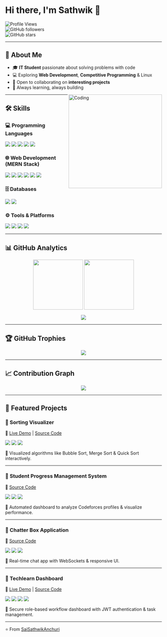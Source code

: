# Hi there, I'm Sathwik 👋  

![Profile Views](https://komarev.com/ghpvc/?username=SaiSathwikAnchuri&label=Profile%20views&color=0e75b6&style=flat)  
![GitHub followers](https://img.shields.io/github/followers/SaiSathwikAnchuri?label=Followers&style=social)  
![GitHub stars](https://img.shields.io/github/stars/SaiSathwikAnchuri?affiliations=OWNER%2CCOLLABORATOR&style=social)  

---

## 🌟 About Me  
- 🎓 **IT Student** passionate about solving problems with code  
- 💻 Exploring **Web Development**, **Competitive Programming** & Linux  
- 🤝 Open to collaborating on **interesting projects**  
- 🚀 Always learning, always building  

<img align="right" alt="Coding" width="300" src="https://i.pinimg.com/originals/8d/77/9c/8d779c3c3c75c7c85f3aa2e30de9f731.gif" />

---

## 🛠 Skills  

### 💻 Programming Languages  
<p align="left">
  <img src="https://img.shields.io/badge/C-00599C?style=for-the-badge&logo=c&logoColor=white" />
  <img src="https://img.shields.io/badge/C++-00599C?style=for-the-badge&logo=c%2B%2B&logoColor=white" />
  <img src="https://img.shields.io/badge/Java-ED8B00?style=for-the-badge&logo=openjdk&logoColor=white" />
  <img src="https://img.shields.io/badge/Python-3776AB?style=for-the-badge&logo=python&logoColor=white" />
  <img src="https://img.shields.io/badge/JavaScript-F7DF1E?style=for-the-badge&logo=javascript&logoColor=black" />
</p>

### 🌐 Web Development (MERN Stack)  
<p align="left">
  <img src="https://img.shields.io/badge/HTML5-E34F26?style=for-the-badge&logo=html5&logoColor=white" />
  <img src="https://img.shields.io/badge/CSS3-1572B6?style=for-the-badge&logo=css3&logoColor=white" />
  <img src="https://img.shields.io/badge/React-20232A?style=for-the-badge&logo=react&logoColor=61DAFB" />
  <img src="https://img.shields.io/badge/Node.js-339933?style=for-the-badge&logo=node.js&logoColor=white" />
  <img src="https://img.shields.io/badge/Express.js-000000?style=for-the-badge&logo=express&logoColor=white" />
  <img src="https://img.shields.io/badge/MongoDB-4EA94B?style=for-the-badge&logo=mongodb&logoColor=white" />
</p>

### 🗄️ Databases  
<p align="left">
  <img src="https://img.shields.io/badge/MySQL-005C84?style=for-the-badge&logo=mysql&logoColor=white" />
  <img src="https://img.shields.io/badge/Oracle-F80000?style=for-the-badge&logo=oracle&logoColor=white" />
</p>

### ⚙️ Tools & Platforms  
<p align="left">
  <img src="https://img.shields.io/badge/Git-F05032?style=for-the-badge&logo=git&logoColor=white" />
  <img src="https://img.shields.io/badge/GitHub-181717?style=for-the-badge&logo=github&logoColor=white" />
  <img src="https://img.shields.io/badge/Linux-FCC624?style=for-the-badge&logo=linux&logoColor=black" />
  <img src="https://img.shields.io/badge/VS%20Code-0078D4?style=for-the-badge&logo=visual-studio-code&logoColor=white" />
</p>

---

## 📊 GitHub Analytics  
<p align="center">
  <img src="https://github-readme-stats.vercel.app/api?username=SaiSathwikAnchuri&show_icons=true&theme=tokyonight" height="160" />
  <img src="https://github-readme-streak-stats.herokuapp.com/?user=SaiSathwikAnchuri&theme=tokyonight" height="160" />
</p>

<p align="center">
  <img src="https://github-readme-stats.vercel.app/api/top-langs/?username=SaiSathwikAnchuri&layout=compact&theme=tokyonight" />
</p>

---

## 🏆 GitHub Trophies  
<p align="center">
  <img src="https://github-profile-trophy.vercel.app/?username=SaiSathwikAnchuri&theme=tokyonight&row=1&column=6" />
</p>

---

## 📈 Contribution Graph  
<p align="center">
  <img src="https://github-readme-activity-graph.vercel.app/graph?username=SaiSathwikAnchuri&theme=tokyo-night" />
</p>

---

## 🚀 Featured Projects  

### 🔹 Sorting Visualizer  
📌 [Live Demo](https://interactive-sorting-visualizer.vercel.app/) | [Source Code](https://github.com/SaiSathwikAnchuri/Sorting-Visualizer)  
<p>
  <img src="https://img.shields.io/badge/React-20232A?style=for-the-badge&logo=react&logoColor=61DAFB" />
  <img src="https://img.shields.io/badge/Node.js-339933?style=for-the-badge&logo=node.js&logoColor=white" />
  <img src="https://img.shields.io/badge/Tailwind_CSS-38B2AC?style=for-the-badge&logo=tailwind-css&logoColor=white" />
</p>
🔹 Visualized algorithms like Bubble Sort, Merge Sort & Quick Sort interactively.  

---

### 🔹 Student Progress Management System  
📌 [Source Code](https://github.com/SaiSathwikAnchuri/student-codeforces-progress)  
<p>
  <img src="https://img.shields.io/badge/React-20232A?style=for-the-badge&logo=react&logoColor=61DAFB" />
  <img src="https://img.shields.io/badge/Express.js-000000?style=for-the-badge&logo=express&logoColor=white" />
  <img src="https://img.shields.io/badge/Cron.js-000000?style=for-the-badge&logo=clockify&logoColor=white" />
</p>
🔹 Automated dashboard to analyze Codeforces profiles & visualize performance.  

---

### 🔹 Chatter Box Application  
📌 [Source Code](https://github.com/SaiSathwikAnchuri/chatterbox-application)  
<p>
  <img src="https://img.shields.io/badge/React-20232A?style=for-the-badge&logo=react&logoColor=61DAFB" />
  <img src="https://img.shields.io/badge/Node.js-339933?style=for-the-badge&logo=node.js&logoColor=white" />
  <img src="https://img.shields.io/badge/WebSockets-010101?style=for-the-badge&logo=socket.io&logoColor=white" />
</p>
🔹 Real-time chat app with WebSockets & responsive UI.  

---

### 🔹 Techlearn Dashboard  
📌 [Live Demo](https://techlearn-frontend-w4xd.onrender.com/) | [Source Code](https://github.com/SaiSathwikAnchuri/Tls-solutions)  
<p>
  <img src="https://img.shields.io/badge/React-20232A?style=for-the-badge&logo=react&logoColor=61DAFB" />
  <img src="https://img.shields.io/badge/Node.js-339933?style=for-the-badge&logo=node.js&logoColor=white" />
  <img src="https://img.shields.io/badge/MongoDB-4EA94B?style=for-the-badge&logo=mongodb&logoColor=white" />
  <img src="https://img.shields.io/badge/JWT-000000?style=for-the-badge&logo=json-web-tokens&logoColor=white" />
</p>
🔹 Secure role-based workflow dashboard with JWT authentication & task management.  

---
⭐️ From [SaiSathwikAnchuri](https://github.com/SaiSathwikAnchuri)
